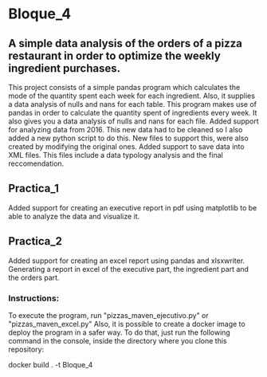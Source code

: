 # Bloque_4

## A simple data analysis of the orders of a pizza restaurant in order to optimize the weekly ingredient purchases.
This project consists of a simple pandas program which calculates the mode of the quantity spent each week for each ingredient.
Also, it supplies a data analysis of nulls and nans for each table.
This program makes use of pandas in order to calculate the quantity spent of ingredients every week. It also gives you a data analysis of nulls and nans for each file.
Added support for analyzing data from 2016. This new data had to be cleaned so I also added a new python script to do this.
New files to support this, were also created by modifying the original ones.
Added support to save data into XML files. This files include a data typology analysis and the final reccomendation.

## Practica_1
Added support for creating an executive report in pdf using matplotlib to be able to analyze the data and visualize it.

## Practica_2
Added support for creating an excel report using pandas and xlsxwriter. Generating a report in excel of the executive part, the ingredient part and the orders part.

### Instructions:
To execute the program, run "pizzas_maven_ejecutivo.py" or "pizzas_maven_excel.py"
Also, it is possible to create a docker image to deploy the program in a safer way.
To do that, just run the following command in the console, inside the directory where you clone this repository:

docker build . -t Bloque_4
